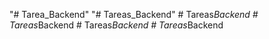 "# Tarea_Backend" 
"# Tareas_Backend" 
#   T a r e a s _ B a c k e n d  
 #   T a r e a s _ B a c k e n d  
 #   T a r e a s _ B a c k e n d  
 #   T a r e a s _ B a c k e n d  
 
